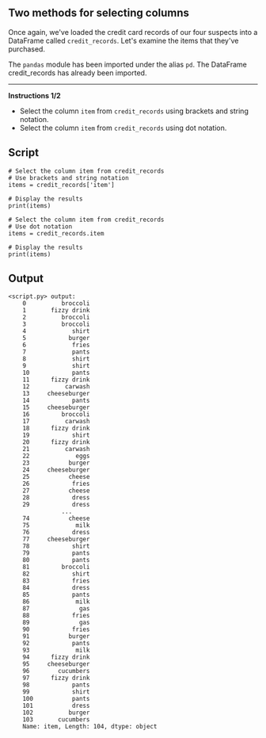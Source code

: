 ## Two methods for selecting columns

Once again, we've loaded the credit card records of our four suspects into a DataFrame called `credit_records`. Let's examine the items that they've purchased.

The `pandas` module has been imported under the alias `pd`. The DataFrame credit_records has already been imported.

<hr>

**Instructions 1/2**
* Select the column `item` from `credit_records` using brackets and string notation.
* Select the column `item` from `credit_records` using dot notation.

## Script
```
# Select the column item from credit_records
# Use brackets and string notation
items = credit_records['item']

# Display the results
print(items)
```
```
# Select the column item from credit_records
# Use dot notation
items = credit_records.item

# Display the results
print(items)
```

## Output
```
<script.py> output:
    0          broccoli
    1       fizzy drink
    2          broccoli
    3          broccoli
    4             shirt
    5            burger
    6             fries
    7             pants
    8             shirt
    9             shirt
    10            pants
    11      fizzy drink
    12          carwash
    13     cheeseburger
    14            pants
    15     cheeseburger
    16         broccoli
    17          carwash
    18      fizzy drink
    19            shirt
    20      fizzy drink
    21          carwash
    22             eggs
    23           burger
    24     cheeseburger
    25           cheese
    26            fries
    27           cheese
    28            dress
    29            dress
               ...
    74           cheese
    75             milk
    76            dress
    77     cheeseburger
    78            shirt
    79            pants
    80            pants
    81         broccoli
    82            shirt
    83            fries
    84            dress
    85            pants
    86             milk
    87              gas
    88            fries
    89              gas
    90            fries
    91           burger
    92            pants
    93             milk
    94      fizzy drink
    95     cheeseburger
    96        cucumbers
    97      fizzy drink
    98            pants
    99            shirt
    100           pants
    101           dress
    102          burger
    103       cucumbers
    Name: item, Length: 104, dtype: object
```